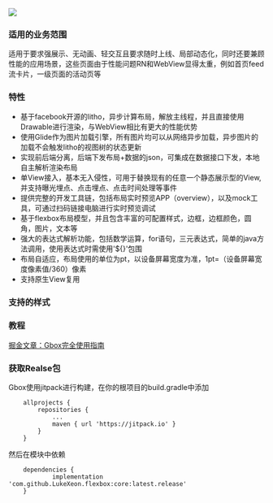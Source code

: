 ![](https://jitpack.io/v/LukeXeon/flexbox.svg)
### 适用的业务范围
适用于要求强展示、无动画、轻交互且要求随时上线、局部动态化，同时还要兼顾性能的应用场景，这些页面由于性能问题RN和WebView显得太重，例如首页feed流卡片，一级页面的活动页等
### 特性
* 基于facebook开源的litho，异步计算布局，解放主线程，并且直接使用Drawable进行渲染，与WebView相比有更大的性能优势
* 使用Glide作为图片加载引擎，所有图片均可以从网络异步加载，异步图片的加载不会触发litho的视图树的状态更新
* 实现前后端分离，后端下发布局+数据的json，可集成在数据接口下发，本地自主解析渲染布局
* 单View接入，基本无入侵性，可用于替换现有的任意一个静态展示型的View,并支持曝光埋点、点击埋点、点击时间处理等事件
* 提供完整的开发工具链，包括布局实时预览APP（overview），以及mock工具，可通过扫码链接电脑进行实时预览调试
* 基于flexbox布局模型，并且包含丰富的可配置样式，边框，边框颜色，圆角，图片，文本等
* 强大的表达式解析功能，包括数学运算，for语句，三元表达式，简单的java方法调用，使用表达式时需使用'${}'包围
* 布局自适应，布局使用的单位为pt，以设备屏幕宽度为准，1pt=（设备屏幕宽度像素值/360）像素
* 支持原生View复用
### 支持的样式
### 教程
[掘金文章：Gbox完全使用指南](https://juejin.im/post/5dc2d88f6fb9a04a752b983b)
### 获取Realse包
Gbox使用jitpack进行构建，在你的根项目的build.gradle中添加
```
	allprojects {
		repositories {
			...
			maven { url 'https://jitpack.io' }
		}
	}
```
然后在模块中依赖
```
	dependencies {
	        implementation 'com.github.LukeXeon.flexbox:core:latest.release'
	}
```
